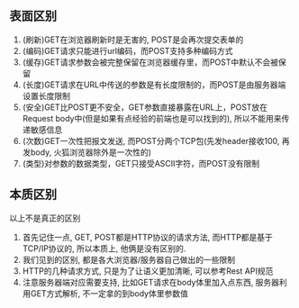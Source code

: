 ## 表面区别
1. (刷新)GET在浏览器刷新时是无害的, POST是会再次提交表单的
2. (编码)GET请求只能进行url编码，而POST支持多种编码方式
3. (缓存)GET请求参数会被完整保留在浏览器缓存里，而POST中默认不会被保留
4. (长度)GET请求在URL中传送的参数是有长度限制的，而POST是由服务器端设置长度限制
5. (安全)GET比POST更不安全，GET参数直接暴露在URL上，POST放在Request body中(但是如果有点经验的前端也是可以找到的), 所以不能用来传递敏感信息
6. (次数)GET一次性把报文发送, 而POST分两个TCP包(先发header接收100, 再发body, 火狐浏览器除外是一次性的)
7. (类型)对参数的数据类型，GET只接受ASCII字符，而POST没有限制
## 本质区别
以上不是真正的区别 <br>
1. 首先记住一点, GET, POST都是HTTP协议的请求方法, 而HTTP都是基于TCP/IP协议的, 所以本质上, 他俩是没有区别的.
2. 我们见到的区别, 都是各大浏览器/服务器自己做出的一些限制
3. HTTP的几种请求方式, 只是为了让语义更加清晰, 可以参考Rest API规范
4. 注意服务器端对应需要支持, 比如GET请求在body体里加入点东西, 服务器利用GET方式解析, 不一定拿的到body体里参数值
